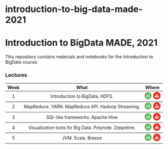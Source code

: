 # introduction-to-big-data-made-2021 

# Introduction to BigData MADE, 2021
This repository contains materials and notebooks for the Introduction to BigData course.

### Lectures

<table>
  <thead>
    <tr>
      <th>Week</th>
      <th>What</th>
      <th>Where</th>
    </tr>
  </thead>
  <tbody>
    <!-------------------- WEEK 1 -------------------->
    <tr>
      <td align="center"><a>1</a></td>
      <td align="center">Introduction to BigData. HDFS.</td>
      <td align="center">
        <a href="./lections/01-intro-BigData.pdf"><img src="./icons/pdf.png"/></a>
        <a href="https://youtu.be/6zQia0qVz10"><img src="./icons/youtube.png"/></a>
      </td>
    </tr>
  </tbody>
  <tbody>
    <!-------------------- WEEK 2 -------------------->
    <tr>
      <td align="center"><a>2</a></td>
      <td align="center">MapReduce. YARN. MapReduce API. Hadoop Streaming.</td>
      <td align="center">
        <a href="./lections/02-MapReduce.pdf"><img src="./icons/pdf.png"/></a>
        <a href="https://youtu.be/PcrclBk9EUI"><img src="./icons/youtube.png"/></a>
      </td>
    </tr>
  </tbody>
  </tbody>
  <tbody>
    <!-------------------- WEEK 3 -------------------->
    <tr>
      <td align="center"><a>3</a></td>
      <td align="center">SQl-like frameworks. Apache Hive</td>
      <td align="center">
        <a href="./lections/03-SQL-Big-Data.pdf"><img src="./icons/pdf.png"/></a>
        <a href="https://youtu.be/qiCo18O5fRA"><img src="./icons/youtube.png"/></a>
      </td>
    </tr>
  </tbody>
  </tbody>
  <tbody>
    <!-------------------- WEEK 4 -------------------->
    <tr>
      <td align="center"><a>4</a></td>
      <td align="center">Visualization tools for Big Data. Polynote. Zeppeline.</td>
      <td align="center">
        <a href="./lections/04-Vis-REPLS-Clouds.pdf"><img src="./icons/pdf.png"/></a>
        <a href="https://youtu.be/shD5y0QqJDk"><img src="./icons/youtube.png"/></a>
      </td>
    </tr>
  </tbody>
  <tbody>
    <!-------------------- WEEK 5 -------------------->
    <tr>
      <td align="center"><a>5</a></td>
      <td align="center">JVM. Scala. Breeze</td>
      <td align="center">
        <a href="./lections/05-Scala.pdf"><img src="./icons/pdf.png"/></a>
        <a href="https://youtu.be/JkPaX20Gh-E"><img src="./icons/youtube.png"/></a>
      </td>
    </tr>
  </tbody>
</table>